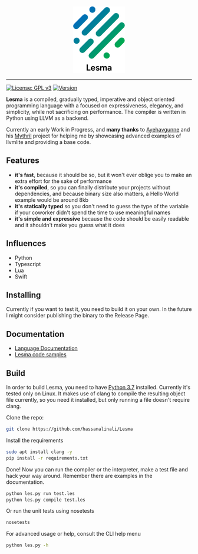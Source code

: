 <p align="center">
<img src="docs/img/logo.png" height="180px" alt="Lesma Programming Language" title="Lesma Programming Language">
</p>

___
[![License: GPL v3](https://img.shields.io/badge/License-GPL%20v3-blue.svg)](https://www.gnu.org/licenses/gpl-3.0)
[![Version](https://img.shields.io/badge/Version-0.1.1-brightgreen.svg)](https://github.com/hassanalinali/Lesma/blob/master/LICENSE.md)

**Lesma** is a compiled, gradually typed, imperative and object oriented programming language with a focused on expressiveness, elegancy, and simplicity, while not sacrificing on performance. The compiler is written in Python using LLVM as a backend.

Currently an early Work in Progress, and **many thanks** to [Ayehavgunne](https://github.com/Ayehavgunne) and his [Mythril](https://github.com/Ayehavgunne/Mythril) project for helping me by showcasing advanced examples of llvmlite and providing a base code.

## Features
- **it's fast**, because it should be so, but it won't ever oblige you to make an extra effort for the sake of performance 
- **it's compiled**, so you can finally distribute your projects without dependencies, and because binary size also matters, a Hello World example would be around 8kb
- **it's statically typed** so you don't need to guess the type of the variable if your coworker didn't spend the time to use meaningful names
- **it's simple and expressive** because the code should be easily readable and it shouldn't make you guess what it does

## Influences
- Python
- Typescript
- Lua
- Swift

## Installing
Currently if you want to test it, you need to build it on your own. In the future I might consider
publishing the binary to the Release Page.

## Documentation

- [Language Documentation](https://hassanalinali.github.io/Lesma)
- [Lesma code samples](https://hassanalinali.github.io/Lesma/examples/)

## Build

In order to build Lesma, you need to have [Python 3.7](https://www.python.org/) installed. Currently it's tested only on Linux. It makes use of clang to compile the resulting object file currently, so you need it installed, but only running a file doesn't require clang.

Clone the repo:
```bash
git clone https://github.com/hassanalinali/Lesma
```

Install the requirements
```bash
sudo apt install clang -y
pip install -r requirements.txt
```

Done! Now you can run the compiler or the interpreter, make a test file and hack your way around. Remember there are examples in the documentation.
```bash
python les.py run test.les
python les.py compile test.les
```

Or run the unit tests using nosetests
```bash
nosetests
```

For advanced usage or help, consult the CLI help menu
```bash
python les.py -h
```